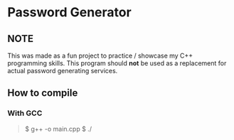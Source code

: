 # Password Generator

## NOTE
This was made as a fun project to practice / showcase my C++ programming skills.
This program should **not** be used as a replacement for actual password generating services.

## How to compile

### With GCC

> $ g++ -o <name-of-file> main.cpp
> $ ./<name-of-file>
